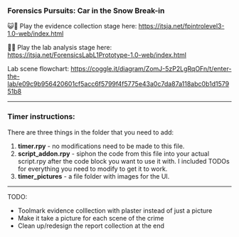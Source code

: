 ### Forensics Pursuits: Car in the Snow Break-in

😺🚨 Play the evidence collection stage here: https://itsja.net/fpintrolevel3-1.0-web/index.html

🔎🧪 Play the lab analysis stage here: https://itsja.net/ForensicsLabL1Prototype-1.0-web/index.html


Lab scene flowchart: https://coggle.it/diagram/ZomJ-5zP2LgRqOFn/t/enter-the-lab/e09c9b956420601cf5acc6f5799f4f5775e43a0c7da87a118abc0b1d157951b8

---
### Timer instructions:
There are three things in the folder that you need to add:
1. **timer.rpy**  - no modifications need to be made to this file.
2. **script_addon.rpy** - siphon the code from this file into your actual script.rpy after the code block you want to use it with. I included TODOs for everything you need to modify to get it to work.
3. **timer_pictures** - a file folder with images for the UI.
---

TODO:
- Toolmark evidence colllection with plaster instead of just a picture
- Make it take a picture for each scene of the crime
- Clean up/redesign the report collection at the end
